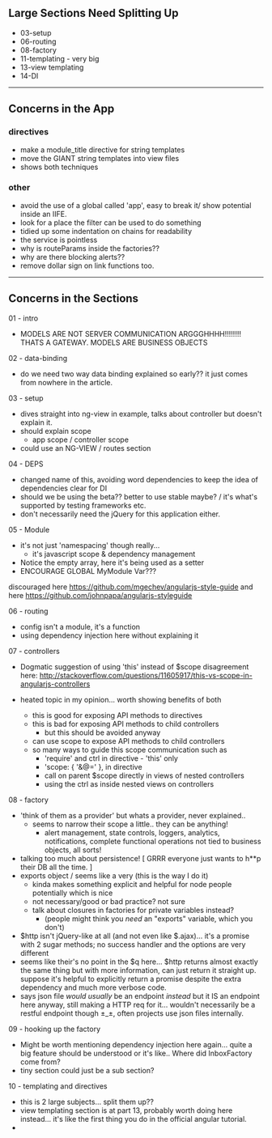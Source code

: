 ## Large Sections Need Splitting Up
* 03-setup
* 06-routing
* 08-factory
* 11-templating - very big
* 13-view templating
* 14-DI

----

## Concerns in the App

### directives
- make a module_title directive for string templates
- move the GIANT string templates into view files
- shows both techniques

### other
- avoid the use of a global called 'app', easy to break it/ show potential inside an IIFE.
- look for a place the filter can be used to do something
- tidied up some indentation on chains for readability
- the service is pointless
- why is routeParams inside the factories??
- why are there blocking alerts??
- remove dollar sign on link functions too.

----

## Concerns in the Sections

01 - intro

* MODELS ARE NOT SERVER COMMUNICATION ARGGGHHHH!!!!!!!! THATS A GATEWAY. MODELS ARE BUSINESS OBJECTS

02 - data-binding

* do we need two way data binding explained so early?? it just comes from nowhere in the article.

03 - setup

* dives straight into ng-view in example, talks about controller but doesn't explain it.
* should explain scope
    * app scope / controller scope
* could use an NG-VIEW / routes section

04 - DEPS 

* changed name of this, avoiding word dependencies to keep the idea of dependencies clear for DI
* should we be using the beta?? better to use stable maybe? / it's what's supported by testing frameworks etc.
* don't necessarily need the jQuery for this application either.

05 - Module

* it's not just 'namespacing' though really... 
    * it's javascript scope & dependency management 
* Notice the empty array, here it's being used as a setter
* ENCOURAGE GLOBAL MyModule Var???

discouraged here https://github.com/mgechev/angularjs-style-guide
and here https://github.com/johnpapa/angularjs-styleguide

06 - routing

* config isn't a module, it's a function
* using dependency injection here without explaining it

07 - controllers

* Dogmatic suggestion of using 'this' instead of $scope
disagreement here: http://stackoverflow.com/questions/11605917/this-vs-scope-in-angularjs-controllers
    
* heated topic in my opinion... worth showing benefits of both
    * this is good for exposing API methods to directives
    * this is bad for exposing API methods to child controllers
        * but this should be avoided anyway
    * can use scope to expose API methods to child controllers
    * so many ways to guide this scope communication such as 
        * 'require' and ctrl in directive - 'this' only
        * 'scope: { '&@=' }, in directive
        * call on parent $scope directly in views of nested controllers
        * using the ctrl as inside nested views on controllers

08 - factory

* 'think of them as a provider' but whats a provider, never explained..
    * seems to narrow their scope a little.. they can be anything!
        * alert management, state controls, loggers, analytics, notifications, complete functional operations not tied to business objects, all sorts!
* talking too much about persistence!  [ GRRR everyone just wants to h**p their DB all the time. ]
* exports object / seems like a very (this is the way I do it)
    * kinda makes something explicit and helpful for node people potentially which is nice
    * not necessary/good or bad practice?  not sure
    * talk about closures in factories for private variables instead?
        * (people might think you _need_ an "exports" variable, which you don't)
* $http isn't jQuery-like at all (and not even like $.ajax)... it's a promise with 2 sugar methods; no success handler and the options are very different
* seems like their's no point in the $q here... $http returns almost exactly the same thing but with more information, can just return it straight up. suppose it's helpful to explicitly return a promise despite the extra dependency and much more verbose code.
* says json file *would usually* be an endpoint *instead* but it IS an endpoint here anyway, still making a HTTP req for it... wouldn't necessarily be a restful endpoint though ±_±, often projects use json files internally.

09 - hooking up the factory

* Might be worth mentioning dependency injection here again... quite a big feature should be understood or it's like.. Where did InboxFactory come from?
* tiny section could just be a sub section?

10 - templating and directives

* this is 2 large subjects... split them up??
* view templating section is at part 13, probably worth doing here instead... it's like the first thing you do in the official angular tutorial.
* 





